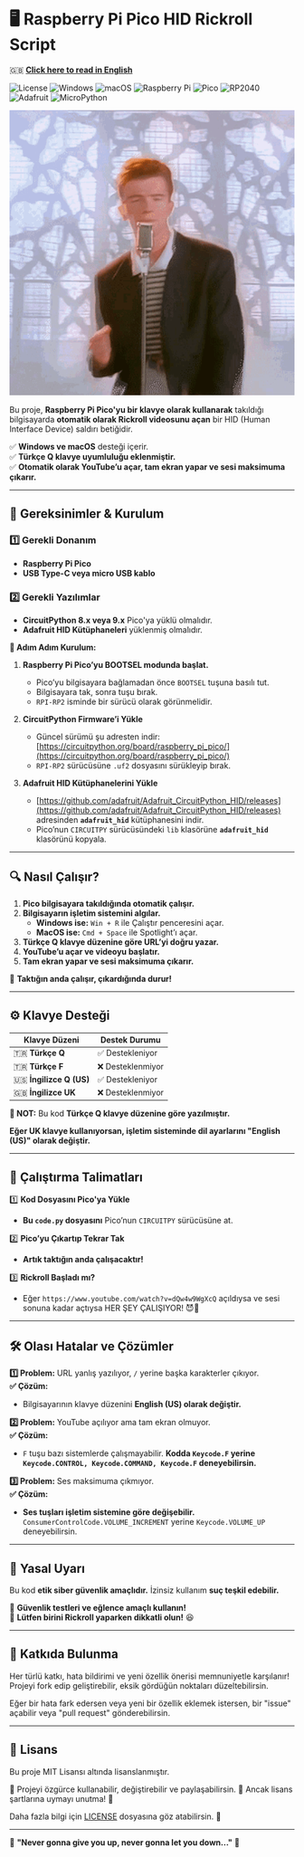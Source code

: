 # 🖥️ Raspberry Pi Pico HID Rickroll Script

🇬🇧 **[Click here to read in English](README.md)**  

![License](https://img.shields.io/github/license/cagatayuresin/Pico-Rickroll-HID) ![Windows](https://img.shields.io/badge/Windows-Supported-brightgreen?logo=windows) ![macOS](https://img.shields.io/badge/macOS-Supported-brightgreen?logo=apple) ![Raspberry Pi](https://img.shields.io/badge/Raspberry%20Pi-Supported-red?logo=raspberrypi&logoColor=white) ![Pico](https://img.shields.io/badge/Pico-RP2040-orange?logo=raspberrypi&logoColor=white) ![RP2040](https://img.shields.io/badge/RP2040-Microcontroller-blue?logo=raspberrypi&logoColor=white) ![Adafruit](https://img.shields.io/badge/Powered%20by-Adafruit-red?logo=adafruit&logoColor=white) ![MicroPython](https://img.shields.io/badge/MicroPython-Compatible-orange?logo=micropython&logoColor=white)

![Pico Rickroll in Action](rickroll-roll.gif)

Bu proje, **Raspberry Pi Pico'yu bir klavye olarak kullanarak** takıldığı bilgisayarda **otomatik olarak Rickroll videosunu açan** bir HID (Human Interface Device) saldırı betiğidir.  

✅ **Windows ve macOS** desteği içerir.  
✅ **Türkçe Q klavye uyumluluğu eklenmiştir.**  
✅ **Otomatik olarak YouTube’u açar, tam ekran yapar ve sesi maksimuma çıkarır.**  

---

## 📌 Gereksinimler & Kurulum  

### 1️⃣ Gerekli Donanım  

- **Raspberry Pi Pico**  
- **USB Type-C veya micro USB kablo**  

### 2️⃣ Gerekli Yazılımlar  

- **CircuitPython 8.x veya 9.x** Pico'ya yüklü olmalıdır.  
- **Adafruit HID Kütüphaneleri** yüklenmiş olmalıdır.  

**📌 Adım Adım Kurulum:**  

1. **Raspberry Pi Pico’yu BOOTSEL modunda başlat.**  
   - Pico’yu bilgisayara bağlamadan önce `BOOTSEL` tuşuna basılı tut.  
   - Bilgisayara tak, sonra tuşu bırak.  
   - `RPI-RP2` isminde bir sürücü olarak görünmelidir.  

2. **CircuitPython Firmware’i Yükle**  
   - Güncel sürümü şu adresten indir: [https://circuitpython.org/board/raspberry_pi_pico/](https://circuitpython.org/board/raspberry_pi_pico/)  
   - `RPI-RP2` sürücüsüne `.uf2` dosyasını sürükleyip bırak.  

3. **Adafruit HID Kütüphanelerini Yükle**  
   - [https://github.com/adafruit/Adafruit_CircuitPython_HID/releases](https://github.com/adafruit/Adafruit_CircuitPython_HID/releases) adresinden **`adafruit_hid`** kütüphanesini indir.  
   - Pico’nun `CIRCUITPY` sürücüsündeki `lib` klasörüne **`adafruit_hid`** klasörünü kopyala.  

---

## 🔍 Nasıl Çalışır?  

1. **Pico bilgisayara takıldığında otomatik çalışır.**  
2. **Bilgisayarın işletim sistemini algılar.**  
   - **Windows ise:** `Win + R` ile Çalıştır penceresini açar.  
   - **MacOS ise:** `Cmd + Space` ile Spotlight’ı açar.  
3. **Türkçe Q klavye düzenine göre URL’yi doğru yazar.**  
4. **YouTube’u açar ve videoyu başlatır.**  
5. **Tam ekran yapar ve sesi maksimuma çıkarır.**  

📢 **Taktığın anda çalışır, çıkardığında durur!**  

---

## ⚙️ Klavye Desteği  

| **Klavye Düzeni** | **Destek Durumu** |
|-----------------|----------------|
| 🇹🇷 **Türkçe Q** | ✅ Destekleniyor |
| 🇹🇷 **Türkçe F** | ❌ Desteklenmiyor |
| 🇺🇸 **İngilizce Q (US)** | ✅ Destekleniyor |
| 🇬🇧 **İngilizce UK** | ❌ Desteklenmiyor |

**📢 NOT:** Bu kod **Türkçe Q klavye düzenine göre yazılmıştır.**  

**Eğer UK klavye kullanıyorsan, işletim sisteminde dil ayarlarını "English (US)" olarak değiştir.**  

---

## 🚀 Çalıştırma Talimatları  

1️⃣ **Kod Dosyasını Pico'ya Yükle**  

- **Bu `code.py` dosyasını** Pico’nun `CIRCUITPY` sürücüsüne at.  

2️⃣ **Pico’yu Çıkartıp Tekrar Tak**  

- **Artık taktığın anda çalışacaktır!**  

3️⃣ **Rickroll Başladı mı?**  

- Eğer `https://www.youtube.com/watch?v=dQw4w9WgXcQ` açıldıysa ve sesi sonuna kadar açtıysa HER ŞEY ÇALIŞIYOR! 😈🎵  

---

## 🛠 Olası Hatalar ve Çözümler  

**1️⃣ Problem:** URL yanlış yazılıyor, `/` yerine başka karakterler çıkıyor.  
**✅ Çözüm:**  

- Bilgisayarının klavye düzenini **English (US) olarak değiştir.**  

**2️⃣ Problem:** YouTube açılıyor ama tam ekran olmuyor.  
**✅ Çözüm:**  

- `F` tuşu bazı sistemlerde çalışmayabilir. **Kodda `Keycode.F` yerine `Keycode.CONTROL, Keycode.COMMAND, Keycode.F` deneyebilirsin.**  

**3️⃣ Problem:** Ses maksimuma çıkmıyor.  
**✅ Çözüm:**  

- **Ses tuşları işletim sistemine göre değişebilir.** `ConsumerControlCode.VOLUME_INCREMENT` yerine `Keycode.VOLUME_UP` deneyebilirsin.  

---

## 📢 Yasal Uyarı  

Bu kod **etik siber güvenlik amaçlıdır.** İzinsiz kullanım **suç teşkil edebilir.**  

🔹 **Güvenlik testleri ve eğlence amaçlı kullanın!**  
🔹 **Lütfen birini Rickroll yaparken dikkatli olun!** 😆  

---

## 🤝 Katkıda Bulunma

Her türlü katkı, hata bildirimi ve yeni özellik önerisi memnuniyetle karşılanır! Projeyi fork edip geliştirebilir, eksik gördüğün noktaları düzeltebilirsin.

Eğer bir hata fark edersen veya yeni bir özellik eklemek istersen, bir "issue" açabilir veya "pull request" gönderebilirsin.

---

## 📜 Lisans

Bu proje MIT Lisansı altında lisanslanmıştır.

🔹 Projeyi özgürce kullanabilir, değiştirebilir ve paylaşabilirsin.
🔹 Ancak lisans şartlarına uymayı unutma! 📜

Daha fazla bilgi için [LICENSE](LICENSE) dosyasına göz atabilirsin. 🚀

---

🎵 **"Never gonna give you up, never gonna let you down..."** 🎵  

